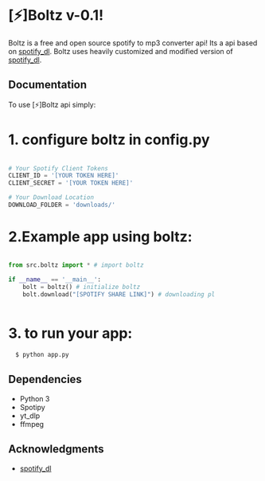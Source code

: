 
# [⚡]Boltz v-0.1!

Boltz is a free and open source spotify to mp3 converter api!
Its a api based on [spotify_dl](https://github.com/SathyaBhat/spotify-dl). Boltz uses heavily customized and modified version of [spotify_dl](https://github.com/SathyaBhat/spotify-dl).

## Documentation

To use [⚡]Boltz api simply:


# 1. configure boltz in config.py 
```python
    
# Your Spotify Client Tokens
CLIENT_ID = '[YOUR TOKEN HERE]'
CLIENT_SECRET = '[YOUR TOKEN HERE]'

# Your Download Location
DOWNLOAD_FOLDER = 'downloads/'
```

# 2.Example app using boltz:

```python

from src.boltz import * # import boltz

if __name__ == '__main__':
    bolt = boltz() # initialize boltz
    bolt.download("[SPOTIFY SHARE LINK]") # downloading pl
    
```

# 3. to run your app:
```bash
  $ python app.py 
```

## Dependencies
* Python 3
* Spotipy
* yt_dlp
* ffmpeg

## Acknowledgments
* [spotify_dl](https://github.com/SathyaBhat/spotify-dl)

